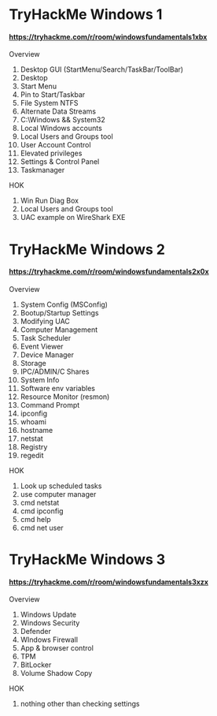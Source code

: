 # TryHackMe Windows 1
#### https://tryhackme.com/r/room/windowsfundamentals1xbx
Overview
1. Desktop GUI (StartMenu/Search/TaskBar/ToolBar)
2. Desktop
3. Start Menu
4. Pin to Start/Taskbar
5. File System NTFS
6. Alternate Data Streams 
7. C:\Windows && System32
8. Local Windows accounts
9. Local Users and Groups tool
10. User Account Control
11. Elevated privileges 
12. Settings & Control Panel
13. Taskmanager


HOK
1. Win Run Diag Box
2. Local Users and Groups tool
3. UAC example on WireShark EXE 


# TryHackMe Windows 2
#### https://tryhackme.com/r/room/windowsfundamentals2x0x
Overview
1. System Config (MSConfig)
2. Bootup/Startup Settings
3. Modifying UAC
4. Computer Management
5. Task Scheduler
6. Event Viewer
7. Device Manager
8. Storage
9. IPC/ADMIN/C Shares
10. System Info
11. Software env variables
12. Resource Monitor (resmon)
13. Command Prompt
14. ipconfig
15. whoami
16. hostname
17. netstat
18. Registry
19. regedit

HOK
1. Look up scheduled tasks
2. use computer manager
3. cmd netstat
4. cmd ipconfig
5. cmd help
6. cmd net user

# TryHackMe Windows 3
#### https://tryhackme.com/r/room/windowsfundamentals3xzx
Overview
1. Windows Update
2. Windows Security
3. Defender
4. WIndows Firewall
5. App & browser control
6. TPM
7. BitLocker
8. Volume Shadow Copy

HOK
1. nothing other than checking settings